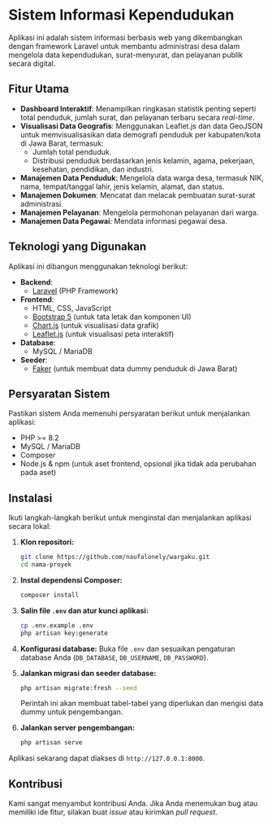 # Sistem Informasi Kependudukan

Aplikasi ini adalah sistem informasi berbasis web yang dikembangkan dengan framework Laravel untuk membantu administrasi desa dalam mengelola data kependudukan, surat-menyurat, dan pelayanan publik secara digital.

## Fitur Utama

-   **Dashboard Interaktif**: Menampilkan ringkasan statistik penting seperti total penduduk, jumlah surat, dan pelayanan terbaru secara _real-time_.
-   **Visualisasi Data Geografis**: Menggunakan Leaflet.js dan data GeoJSON untuk memvisualisasikan data demografi penduduk per kabupaten/kota di Jawa Barat, termasuk:
    -   Jumlah total penduduk.
    -   Distribusi penduduk berdasarkan jenis kelamin, agama, pekerjaan, kesehatan, pendidikan, dan industri.
-   **Manajemen Data Penduduk**: Mengelola data warga desa, termasuk NIK, nama, tempat/tanggal lahir, jenis kelamin, alamat, dan status.
-   **Manajemen Dokumen**: Mencatat dan melacak pembuatan surat-surat administrasi.
-   **Manajemen Pelayanan**: Mengelola permohonan pelayanan dari warga.
-   **Manajemen Data Pegawai**: Mendata informasi pegawai desa.

## Teknologi yang Digunakan

Aplikasi ini dibangun menggunakan teknologi berikut:

-   **Backend**:
    -   [Laravel](https://laravel.com/) (PHP Framework)
-   **Frontend**:
    -   HTML, CSS, JavaScript
    -   [Bootstrap 5](https://getbootstrap.com/) (untuk tata letak dan komponen UI)
    -   [Chart.js](https://www.chartjs.org/) (untuk visualisasi data grafik)
    -   [Leaflet.js](https://leafletjs.com/) (untuk visualisasi peta interaktif)
-   **Database**:
    -   MySQL / MariaDB
-   **Seeder**:
    -   [Faker](https://fakerphp.github.io/) (untuk membuat data dummy penduduk di Jawa Barat)

## Persyaratan Sistem

Pastikan sistem Anda memenuhi persyaratan berikut untuk menjalankan aplikasi:

-   PHP >= 8.2
-   MySQL / MariaDB
-   Composer
-   Node.js & npm (untuk aset frontend, opsional jika tidak ada perubahan pada aset)

## Instalasi

Ikuti langkah-langkah berikut untuk menginstal dan menjalankan aplikasi secara lokal:

1.  **Klon repositori:**

    ```bash
    git clone https://github.com/naufalonely/wargaku.git
    cd nama-proyek
    ```

2.  **Instal dependensi Composer:**

    ```bash
    composer install
    ```

3.  **Salin file `.env` dan atur kunci aplikasi:**

    ```bash
    cp .env.example .env
    php artisan key:generate
    ```

4.  **Konfigurasi database:**
    Buka file `.env` dan sesuaikan pengaturan database Anda (`DB_DATABASE`, `DB_USERNAME`, `DB_PASSWORD`).

5.  **Jalankan migrasi dan seeder database:**

    ```bash
    php artisan migrate:fresh --seed
    ```

    Perintah ini akan membuat tabel-tabel yang diperlukan dan mengisi data dummy untuk pengembangan.

6.  **Jalankan server pengembangan:**
    ```bash
    php artisan serve
    ```

Aplikasi sekarang dapat diakses di `http://127.0.0.1:8000`.

## Kontribusi

Kami sangat menyambut kontribusi Anda. Jika Anda menemukan bug atau memiliki ide fitur, silakan buat _issue_ atau kirimkan _pull request_.

